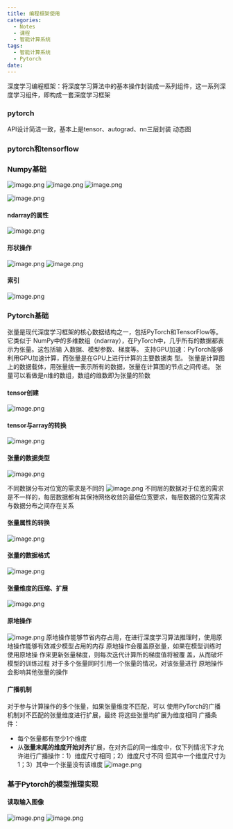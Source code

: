 ```yaml
---
title: 编程框架使用
categories:
  - Notes
  - 课程
  - 智能计算系统
tags:
  - 智能计算系统
  - Pytorch
date:
---
```

深度学习编程框架：将深度学习算法中的基本操作封装成一系列组件，这一系列深度学习组件，即构成一套深度学习框架

### pytorch
API设计简洁一致，基本上是tensor、autograd、nn三层封装
动态图

### pytorch和tensorflow


### Numpy基础
![image.png](https://cdn.jsdelivr.net/gh/zhengyangWang1/image@main/img/20231116080600.png)
![image.png](https://cdn.jsdelivr.net/gh/zhengyangWang1/image@main/img/20231116080608.png)
![image.png](https://cdn.jsdelivr.net/gh/zhengyangWang1/image@main/img/20231116080629.png)

![image.png](https://cdn.jsdelivr.net/gh/zhengyangWang1/image@main/img/20231116080859.png)

#### ndarray的属性
![image.png](https://cdn.jsdelivr.net/gh/zhengyangWang1/image@main/img/20231116081100.png)

#### 形状操作
![image.png](https://cdn.jsdelivr.net/gh/zhengyangWang1/image@main/img/20231116081251.png)
![image.png](https://cdn.jsdelivr.net/gh/zhengyangWang1/image@main/img/20231116081536.png)

#### 索引
![image.png](https://cdn.jsdelivr.net/gh/zhengyangWang1/image@main/img/20231116081931.png)


### Pytorch基础
张量是现代深度学习框架的核心数据结构之一，包括PyTorch和TensorFlow等。它类似于 NumPy中的多维数组（ndarray），在PyTorch中，几乎所有的数据都表示为张量。这包括输 入数据、模型参数、梯度等。
支持GPU加速：PyTorch能够利用GPU加速计算，而张量是在GPU上进行计算的主要数据类 型。
张量是计算图上的数据载体，用张量统一表示所有的数据，张量在计算图的节点之间传递。
张量可以看做是n维的数组，数组的维数即为张量的阶数

#### tensor创建
![image.png](https://cdn.jsdelivr.net/gh/zhengyangWang1/image@main/img/20231116082757.png)

#### tensor与array的转换
![image.png](https://cdn.jsdelivr.net/gh/zhengyangWang1/image@main/img/20231116082837.png)

#### 张量的数据类型
![image.png](https://cdn.jsdelivr.net/gh/zhengyangWang1/image@main/img/20231116083145.png)

不同数据分布对位宽的需求是不同的
![image.png](https://cdn.jsdelivr.net/gh/zhengyangWang1/image@main/img/20231116083621.png)
不同层的数据对于位宽的需求是不一样的，每层数据都有其保持网络收敛的最低位宽要求，每层数据的位宽需求与数据分布之间存在关系

#### 张量属性的转换
![image.png](https://cdn.jsdelivr.net/gh/zhengyangWang1/image@main/img/20231116084631.png)

#### 张量的数据格式
![image.png](https://cdn.jsdelivr.net/gh/zhengyangWang1/image@main/img/20231116085711.png)

#### 张量维度的压缩、扩展
![image.png](https://cdn.jsdelivr.net/gh/zhengyangWang1/image@main/img/20231116090605.png)

#### 原地操作
![image.png](https://cdn.jsdelivr.net/gh/zhengyangWang1/image@main/img/20231116091113.png)
原地操作能够节省内存占用，在进行深度学习算法推理时，使用原地操作能够有效减少模型占用的内存
原地操作会覆盖原张量，如果在模型训练时使用原地操 作来更新张量梯度，则每次迭代计算所的梯度值将被覆 盖，从而破坏模型的训练过程
对于多个张量同时引用一个张量的情况，对该张量进行 原地操作会影响其他张量的操作

#### 广播机制
对于参与计算操作的多个张量，如果张量维度不匹配，可以 使用PyTorch的广播机制对不匹配的张量维度进行扩展，最终 将这些张量均扩展为维度相同
广播条件：
- 每个张量都有至少1个维度
- 从**张量末尾的维度开始对齐**扩展，在对齐后的同一维度中，仅下列情况下才允许进行广播操作：1）维度尺寸相同；2）维度尺寸不同 但其中一个维度尺寸为1；3）其中一个张量没有该维度
![image.png](https://cdn.jsdelivr.net/gh/zhengyangWang1/image@main/img/20231116091810.png)

### 基于Pytorch的模型推理实现
#### 读取输入图像
![image.png](https://cdn.jsdelivr.net/gh/zhengyangWang1/image@main/img/20231116093426.png)
![image.png](https://cdn.jsdelivr.net/gh/zhengyangWang1/image@main/img/20231116093434.png)

